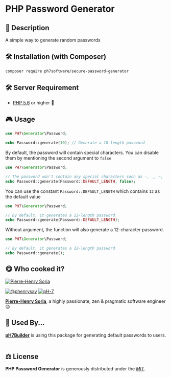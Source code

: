 # PHP Password Generator

## 📄 Description

A simple way to generate random passwords


## 🛠 Installation (with Composer)

```bash
composer require ph7software/secure-password-generator
```

## 🛠 Server Requirement

* [PHP 5.6](https://php.net/releases/5_6_0.php) or higher 🐘


## 🎮 Usage

```php
use PH7\Generator\Password;

echo Password::generate(10); // Generate a 10-length password
````


By default, the password will contain special characters. You can disable them by mentioning the second argument to `false`

```php
use PH7\Generator\Password;

// The password won't contain any special characters such as -, _, ~, |, %, ^, !, $, #, @, and ?
echo Password::generate(Password::DEFAULT_LENGTH, false);
````


You can use the constant `Password::DEFAULT_LENGTH` which contains `12` as the default value

```php
use PH7\Generator\Password;

// By default, it generates a 12-length password
echo Password::generate(Password::DEFAULT_LENGTH);
````

Without argument, the function will also generate a 12-character password.

```php
use PH7\Generator\Password;

// By default, it generates a 12-length password
echo Password::generate();
````

## 😋 Who cooked it?

[![Pierre-Henry Soria](https://s.gravatar.com/avatar/a210fe61253c43c869d71eaed0e90149?s=200)](https://ph7.me "Pierre-Henry Soria personal website")


[![@phenrysay][twitter-image]](https://twitter.com/phenrysay) [![pH-7][github-image]](https://github.com/pH-7)

**[Pierre-Henry Soria](https://ph7.me)**, a highly passionate, zen &amp; pragmatic software engineer 😊


## 🤗 Used By...

**[pH7Builder][ph7cms-url]** is using this package for generating default passwords to users.
​

## ⚖️ License

**PHP Password Generator** is generously distributed under the *[MIT](https://opensource.org/licenses/MIT)*.


<!-- GitHub's Markdown reference links -->
[twitter-image]: https://img.shields.io/badge/Twitter-1DA1F2?style=for-the-badge&logo=twitter&logoColor=white
[github-image]: https://img.shields.io/badge/GitHub-100000?style=for-the-badge&logo=github&logoColor=white
[ph7cms-url]: http://github.com/pH7Software/pH7-Social-Dating-CMS/
